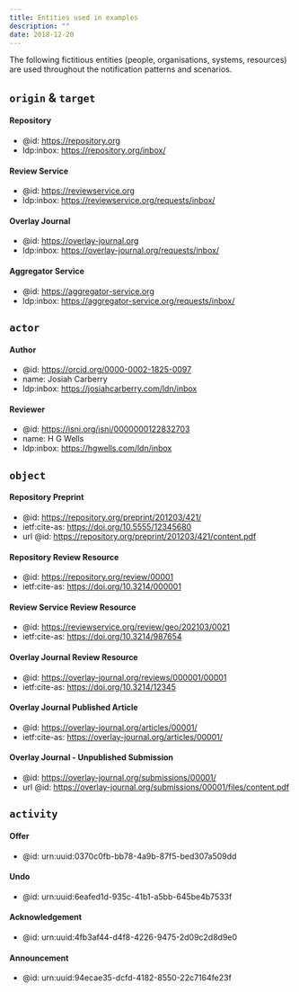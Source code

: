 ```yaml
---
title: Entities used in examples
description: ""
date: 2018-12-20
---
```



The following fictitious entities (people, organisations, systems, resources) are used throughout the notification patterns and scenarios.

## `origin` &amp; `target`

#### Repository
* @id: https://repository.org
* ldp:inbox: https://repository.org/inbox/

#### Review Service
* @id: https://reviewservice.org
* ldp:inbox: https://reviewservice.org/requests/inbox/

#### Overlay Journal
* @id: https://overlay-journal.org
* ldp:inbox: https://overlay-journal.org/requests/inbox/

#### Aggregator Service
* @id: https://aggregator-service.org
* ldp:inbox: https://aggregator-service.org/requests/inbox/

## `actor`

#### Author
* @id: https://orcid.org/0000-0002-1825-0097
* name: Josiah Carberry
* ldp:inbox: https://josiahcarberry.com/ldn/inbox

#### Reviewer
* @id: https://isni.org/isni/0000000122832703
* name: H G Wells
* ldp:inbox: https://hgwells.com/ldn/inbox

## `object`

#### Repository Preprint
* @id: https://repository.org/preprint/201203/421/
* ietf:cite-as: https://doi.org/10.5555/12345680
* url @id: https://repository.org/preprint/201203/421/content.pdf

#### Repository Review Resource
* @id: https://repository.org/review/00001
* ietf:cite-as: https://doi.org/10.3214/000001

#### Review Service Review Resource
* @id: https://reviewservice.org/review/geo/202103/0021
* ietf:cite-as: https://doi.org/10.3214/987654

#### Overlay Journal Review Resource
* @id: https://overlay-journal.org/reviews/000001/00001
* ietf:cite-as: https://doi.org/10.3214/12345

#### Overlay Journal Published Article
* @id: https://overlay-journal.org/articles/00001/
* ietf:cite-as: https://overlay-journal.org/articles/00001/

#### Overlay Journal - Unpublished Submission
* @id: https://overlay-journal.org/submissions/00001/
* url @id: https://overlay-journal.org/submissions/00001/files/content.pdf

## `activity`

#### Offer
* @id: urn:uuid:0370c0fb-bb78-4a9b-87f5-bed307a509dd

#### Undo
* @id: urn:uuid:6eafed1d-935c-41b1-a5bb-645be4b7533f

#### Acknowledgement
* @id: urn:uuid:4fb3af44-d4f8-4226-9475-2d09c2d8d9e0

#### Announcement
* @id: urn:uuid:94ecae35-dcfd-4182-8550-22c7164fe23f

